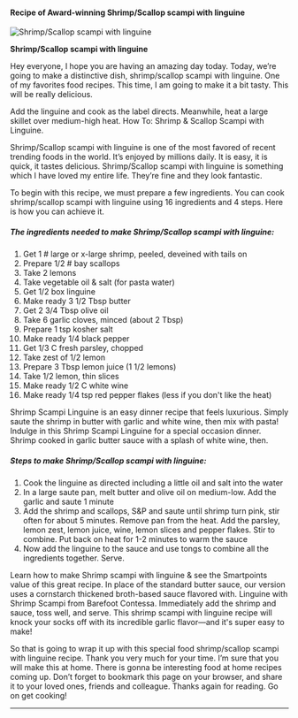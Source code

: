             

#### Recipe of Award-winning Shrimp/Scallop scampi with linguine

![Shrimp/Scallop scampi with linguine](https://img-global.cpcdn.com/recipes/4022df01cf6d5d3a/751x532cq70/shrimpscallop-scampi-with-linguine-recipe-main-photo.jpg)

**Shrimp/Scallop scampi with linguine**

Hey everyone, I hope you are having an amazing day today. Today, we’re going to make a distinctive dish, shrimp/scallop scampi with linguine. One of my favorites food recipes. This time, I am going to make it a bit tasty. This will be really delicious.

Add the linguine and cook as the label directs. Meanwhile, heat a large skillet over medium-high heat. How To: Shrimp & Scallop Scampi with Linguine.

Shrimp/Scallop scampi with linguine is one of the most favored of recent trending foods in the world. It’s enjoyed by millions daily. It is easy, it is quick, it tastes delicious. Shrimp/Scallop scampi with linguine is something which I have loved my entire life. They’re fine and they look fantastic.

To begin with this recipe, we must prepare a few ingredients. You can cook shrimp/scallop scampi with linguine using 16 ingredients and 4 steps. Here is how you can achieve it.

##### The ingredients needed to make Shrimp/Scallop scampi with linguine:

1.  Get 1 # large or x-large shrimp, peeled, deveined with tails on
2.  Prepare 1/2 # bay scallops
3.  Take 2 lemons
4.  Take vegetable oil & salt (for pasta water)
5.  Get 1/2 box linguine
6.  Make ready 3 1/2 Tbsp butter
7.  Get 2 3/4 Tbsp olive oil
8.  Take 6 garlic cloves, minced (about 2 Tbsp)
9.  Prepare 1 tsp kosher salt
10.  Make ready 1/4 black pepper
11.  Get 1/3 C fresh parsley, chopped
12.  Take zest of 1/2 lemon
13.  Prepare 3 Tbsp lemon juice (1 1/2 lemons)
14.  Take 1/2 lemon, thin slices
15.  Make ready 1/2 C white wine
16.  Make ready 1/4 tsp red pepper flakes (less if you don't like the heat)

Shrimp Scampi Linguine is an easy dinner recipe that feels luxurious. Simply saute the shrimp in butter with garlic and white wine, then mix with pasta! Indulge in this Shrimp Scampi Linguine for a special occasion dinner. Shrimp cooked in garlic butter sauce with a splash of white wine, then.

##### Steps to make Shrimp/Scallop scampi with linguine:

1.  Cook the linguine as directed including a little oil and salt into the water
2.  In a large saute pan, melt butter and olive oil on medium-low. Add the garlic and saute 1 minute
3.  Add the shrimp and scallops, S&P and saute until shrimp turn pink, stir often for about 5 minutes. Remove pan from the heat. Add the parsley, lemon zest, lemon juice, wine, lemon slices and pepper flakes. Stir to combine. Put back on heat for 1-2 minutes to warm the sauce
4.  Now add the linguine to the sauce and use tongs to combine all the ingredients together. Serve.

Learn how to make Shrimp scampi with linguine & see the Smartpoints value of this great recipe. In place of the standard butter sauce, our version uses a cornstarch thickened broth-based sauce flavored with. Linguine with Shrimp Scampi from Barefoot Contessa. Immediately add the shrimp and sauce, toss well, and serve. This shrimp scampi with linguine recipe will knock your socks off with its incredible garlic flavor—and it's super easy to make!

So that is going to wrap it up with this special food shrimp/scallop scampi with linguine recipe. Thank you very much for your time. I’m sure that you will make this at home. There is gonna be interesting food at home recipes coming up. Don’t forget to bookmark this page on your browser, and share it to your loved ones, friends and colleague. Thanks again for reading. Go on get cooking!

* * *